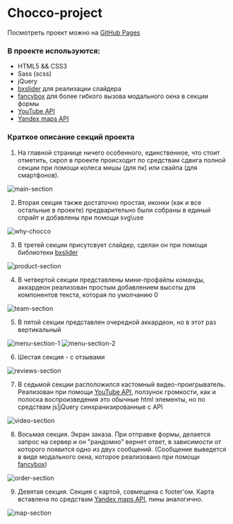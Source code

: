 # Chocco-project

Посмотреть проект можно на [GitHub Pages](https://moradell.github.io/chocco-project/)

### В проекте используются:
* HTML5 && CSS3
* Sass (scss)
* jQuery 
* [bxslider](https://bxslider.com/) для реализации слайдера
* [fancybox](https://www.fancyapps.com/fancybox/3/) для более гибкого вызова модального окна в секции формы
* [YouTube API](https://developers.google.com/youtube)
* [Yandex maps API](https://yandex.ru/dev/maps/)


### Краткое описание секций проекта

1. На главной странице ничего особенного, единственное, что стоит отметить, скрол в проекте происходит по средствам сдвига полной секции при помощи колеса мишы (для пк) или свайпа (для смартфонов).

![main-section](https://user-images.githubusercontent.com/29666697/113995883-fdc69400-9899-11eb-83a9-57b129da6b55.png)

2. Вторая секция также достаточно простая, иконки (как и все остальные в проекте) предварительно были собраны в единый спрайт и добавлены при помощи svg\use

![why-chocco](https://user-images.githubusercontent.com/29666697/113996718-c60c1c00-989a-11eb-82f2-fa8634f65a20.png)

3. В третей секции присутсвует слайдер, сделан он при помощи библиотеки [bxslider](https://bxslider.com/) 

![product-section](https://user-images.githubusercontent.com/29666697/113997347-63675000-989b-11eb-9ad4-7b6d263a6ab4.png)

4. В четвертой секции представлены мини-профайлы команды, аккардеон реализован простым добавлением высоты для компонентов текста, которая по умолчанию 0

![team-section](https://user-images.githubusercontent.com/29666697/113998335-51d27800-989c-11eb-9bcc-600203080689.png)

5. В пятой секции представлен очередной аккардеон, но в этот раз вертикальный

![menu-section-1](https://user-images.githubusercontent.com/29666697/114006630-f4422980-98a3-11eb-8843-19274e9d3381.png)
![menu-section-2](https://user-images.githubusercontent.com/29666697/114001988-ce1a8a80-989f-11eb-9180-0058237cca61.png)

6. Шестая секция - с отзывами

![reviews-section](https://user-images.githubusercontent.com/29666697/114002305-176ada00-98a0-11eb-9d34-e6182a282e59.png)

7. В седьмой секции расположился кастомный видео-проигрыватель. Реализован при помощи [YouTube API](https://developers.google.com/youtube), ползунок громкости, как и полоска воспроизведения это обычные html элементы, но по средствам js|jQuery синхранизированные с API

![video-section](https://user-images.githubusercontent.com/29666697/114003591-361da080-98a1-11eb-813e-bbbd90db8c6e.png)

8. Восьмая секция. Экран заказа. При отправке формы, делается запрос на сервер и он "рандомно" вернет ответ, в зависимости от которого появится одно из двух сообщений. (Сообщение выведется в виде модального окна, которое реализовано при помощи [fancybox](https://www.fancyapps.com/fancybox/3/))

![order-section](https://user-images.githubusercontent.com/29666697/114004960-7893ad00-98a2-11eb-977d-4dab0d78c1e9.png)

9. Девятая секция. Секция с картой, совмещена с footer'ом. Карта вставлена по средствам [Yandex maps API](https://yandex.ru/dev/maps/), пины аналогично. 

![map-section](https://user-images.githubusercontent.com/29666697/114005073-8e08d700-98a2-11eb-8f09-9674f788918c.png)
